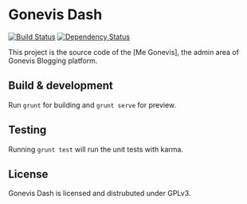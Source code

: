 # Gonevis Dash

[![Build Status](https://travis-ci.org/SavandBros/gonevis-dash.svg?branch=master)](https://travis-ci.org/SavandBros/gonevis-dash)
[![Dependency Status](https://gemnasium.com/badges/github.com/SavandBros/gonevis-dash.svg)](https://gemnasium.com/github.com/SavandBros/gonevis-dash)


This project is the source code of the [Me Gonevis], the admin area of
Gonevis Blogging platform.

## Build & development

Run `grunt` for building and `grunt serve` for preview.

## Testing

Running `grunt test` will run the unit tests with karma.


## License

Gonevis Dash is licensed and distrubuted under GPLv3.